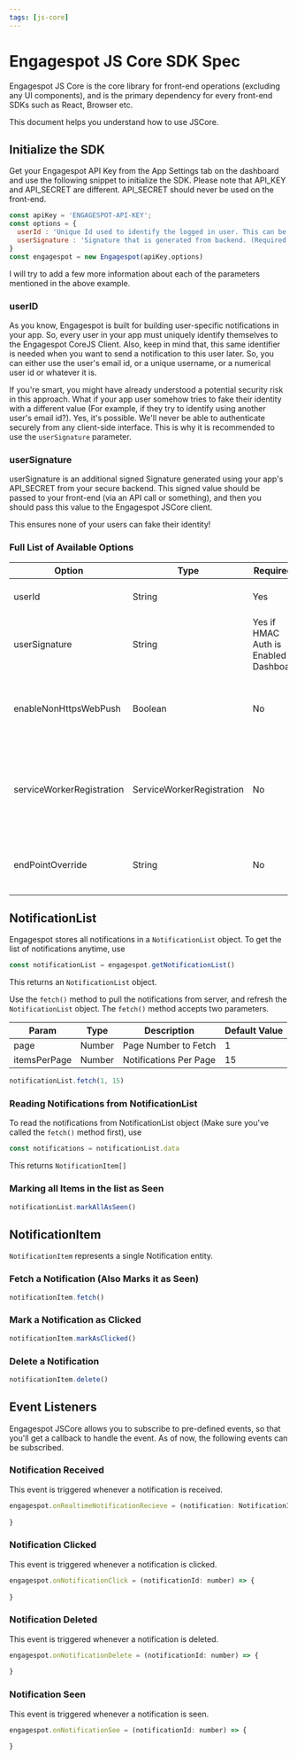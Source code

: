 ```yaml
---
tags: [js-core]
---
```


# Engagespot JS Core SDK Spec

Engagespot JS Core is the core library for front-end operations (excluding any UI components), and is the primary dependency for every front-end SDKs such as React, Browser etc.

This document helps you understand how to use JSCore.

## Initialize the SDK
Get your Engagespot API Key from the App Settings tab on the dashboard and use the following snippet to initialize the SDK.
Please note that API_KEY and API_SECRET are different. API_SECRET should never be used on the front-end.

```javascript
const apiKey = 'ENGAGESPOT-API-KEY';
const options = {
  userId : 'Unique Id used to identify the logged in user. This can be the user\'s email, username, numerical id or anything!',
  userSignature : 'Signature that is generated from backend. (Required only for apps that has signature verification turned on)',
}
const engagespot = new Engagespot(apiKey,options)
```

I will try to add a few more information about each of the parameters mentioned in the above example.

### userID
As you know, Engagespot is built for building user-specific notifications in your app. So, every user in your app must uniquely identify themselves to the Engagespot CoreJS Client. Also, keep in mind that, this same identifier is needed when you want to send a notification to this user later. So, you can either use the user's email id, or a unique username, or a numerical user id or whatever it is.

If you're smart, you might have already understood a potential security risk in this approach. What if your app user somehow tries to fake their identity with a different value (For example, if they try to identify using another user's email id?). Yes, it's possible. We'll never be able to authenticate securely from any client-side interface. This is why it is recommended to use the `userSignature` parameter.

### userSignature
userSignature is an additional signed Signature generated using your app's API_SECRET from your secure backend. This signed value should be passed to your front-end (via an API call or something), and then you should pass this value to the Engagespot JSCore client.

This ensures none of your users can fake their identity!

### Full List of Available Options

|   Option  | Type   | Required?   | Description | Example |
| -------- | ----   | ----------- | ----------- | ------- |
| userId   | String | Yes | Unique id to identify your app user | abcd@example.com |
| userSignature | String | Yes if HMAC Auth is Enabled in Dashboard | Added Security Signature | 4bJshlAop96gbrlGq2Cxlp= |
| enableNonHttpsWebPush | Boolean | No | Enable WebPush Notification for non HTTPS browsers | |
| serviceWorkerRegistration | ServiceWorkerRegistration | No | If your website already have a serviceWorker registered, just pass that variable | |
| endPointOverride | String | No | Can be used for internal testing, to ovveride API Base URL | https://localhost/api/v2 |


## NotificationList
Engagespot stores all notifications in a `NotificationList` object. 
To get the list of notifications anytime, use

```javascript
const notificationList = engagespot.getNotificationList()
```
This returns an `NotificationList` object.

Use the `fetch()` method to pull the notifications from server, and refresh the `NotificationList` object.
The `fetch()` method accepts two parameters.

| Param | Type | Description | Default Value |
| ----- | ---- | ----------- | ------------- |
| page  | Number | Page Number to Fetch | 1 |
| itemsPerPage | Number | Notifications Per Page | 15 |

```javascript
notificationList.fetch(1, 15)
```

### Reading Notifications from NotificationList
To read the notifications from NotificationList object (Make sure you've called the `fetch()` method first), use

```javascript
const notifications = notificationList.data
```
This returns `NotificationItem[]`

### Marking all Items in the list as Seen
```javascript
notificationList.markAllAsSeen()
```

## NotificationItem

`NotificationItem` represents a single Notification entity.

### Fetch a Notification (Also Marks it as Seen)

```javascript
notificationItem.fetch()
```

### Mark a Notification as Clicked

```javascript
notificationItem.markAsClicked()
```

### Delete a Notification

```javascript
notificationItem.delete()
```

## Event Listeners

Engagespot JSCore allows you to subscribe to pre-defined events, so that you'll get a callback to handle the event.
As of now, the following events can be subscribed.

### Notification Received
This event is triggered whenever a notification is received.

```javascript
engagespot.onRealtimeNotificationRecieve = (notification: NotificationItem) => {
  
}
```

### Notification Clicked
This event is triggered whenever a notification is clicked.

```javascript
engagespot.onNotificationClick = (notificationId: number) => {
  
}
```

### Notification Deleted
This event is triggered whenever a notification is deleted.

```javascript
engagespot.onNotificationDelete = (notificationId: number) => {
  
}
```

### Notification Seen
This event is triggered whenever a notification is seen.

```javascript
engagespot.onNotificationSee = (notificationId: number) => {
  
}
```

